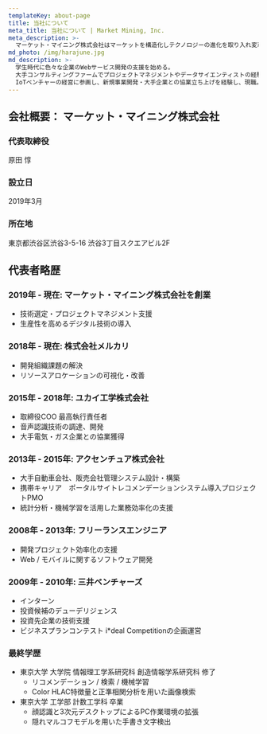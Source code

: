 ```yaml
---
templateKey: about-page
title: 当社について
meta_title: 当社について | Market Mining, Inc.
meta_description: >-
  マーケット・マイニング株式会社はマーケットを構造化しテクノロジーの進化を取り入れ変革することをMissionとした、デジタル・トランスフォーメーション DX カンパニーです。技術に対する知見を活用し、事業課題に踏み込んだIT活用を推進していきます。
md_photo: /img/harajune.jpg
md_description: >-
  学生時代に色々な企業のWebサービス開発の支援を始める。
  大手コンサルティングファームでプロジェクトマネジメントやデータサイエンティストの経験をつみ、課題発見・課題解決の手法を学ぶ。
  IoTベンチャーの経営に参画し、新規事業開発・大手企業との協業立ち上げを経験し、現職。
---
```


## 会社概要： マーケット・マイニング株式会社
### 代表取締役
原田 惇

### 設立日
2019年3月

### 所在地
東京都渋谷区渋谷3-5-16 渋谷3丁目スクエアビル2F

## 代表者略歴

### 2019年 - 現在: マーケット・マイニング株式会社を創業
- 技術選定・プロジェクトマネジメント支援
- 生産性を高めるデジタル技術の導入

### 2018年 - 現在: 株式会社メルカリ
- 開発組織課題の解決
- リソースアロケーションの可視化・改善


### 2015年 - 2018年: ユカイ工学株式会社
- 取締役COO 最高執行責任者
- 音声認識技術の調達、開発
- 大手電気・ガス企業との協業獲得

### 2013年 - 2015年: アクセンチュア株式会社
- 大手自動車会社、販売会社管理システム設計・構築
- 携帯キャリア　ポータルサイトレコメンデーションシステム導入プロジェクトPMO
- 統計分析・機械学習を活用した業務効率化の支援

### 2008年 - 2013年: フリーランスエンジニア
- 開発プロジェクト効率化の支援
- Web / モバイルに関するソフトウェア開発

### 2009年 - 2010年: 三井ベンチャーズ
- インターン
- 投資候補のデューデリジェンス
- 投資先企業の技術支援
- ビジネスプランコンテスト i*deal Competitionの企画運営

### 最終学歴
- 東京大学 大学院 情報理工学系研究科 創造情報学系研究科 修了
    - リコメンデーション / 検索 / 機械学習
    - Color HLAC特徴量と正準相関分析を用いた画像検索
- 東京大学 工学部 計数工学科 卒業
    - 顔認識と3次元デスクトップによるPC作業環境の拡張
    - 隠れマルコフモデルを用いた手書き文字検出
